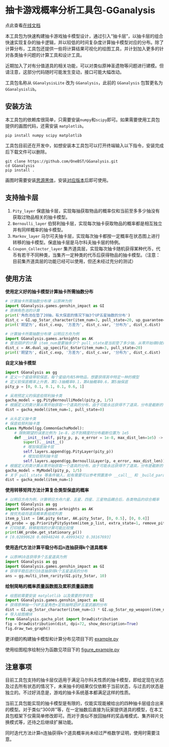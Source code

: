 # 抽卡游戏概率分析工具包-GGanalysis

点此查看[在线文档](https://onebst.github.io/GGanalysis/)

本工具包为快速构建抽卡游戏抽卡模型设计，通过引入“抽卡层”，以抽卡层的组合快速实现复杂的抽卡逻辑，并以较低的时间复杂度计算抽卡模型对应的分布。除了计算分布，工具包还提供一些将计算结果可视化的绘图工具，并计划加入更多的针对各类抽卡问题的计算工具和设计工具。

近期加入了对有分值道具的相关功能，可以对类似原神圣遗物等问题进行建模。但请注意，这部分代码随时可能发生变动，接口可能大幅改动。

工具包名称从 `GGanalysisLite` 改为 `GGanalysis`，此前的 `GGanalysis` 包暂更名为 `GGanalysislib`。

## 安装方法

本工具包的依赖库很简单，只需要安装`numpy`和`scipy`即可。如果需要使用工具包提供的画图代码，还需安装 `matplotlib`。

``` shell
pip install numpy scipy matplotlib
```

工具包目前还在开发中，如想安装本工具包可以打开终端输入以下指令，安装完成后下载文件可以删除。

```shell
git clone https://github.com/OneBST/GGanalysis.git
cd GGanalysis
pip install .
```

画图时需要安装[思源黑体](https://github.com/adobe-fonts/source-han-sans)，安装[对应版本](https://github.com/adobe-fonts/source-han-sans/releases/download/2.004R/SourceHanSansSC.zip)后即可使用。

## 支持抽卡层

1. `Pity_layer` 保底抽卡层，实现每抽获取物品的概率仅和当前至多多少抽没有获取过物品相关的抽卡模型。
2. `Bernoulli_layer` 伯努利抽卡层，实现每次抽卡获取物品的概率都是相互独立并有同样概率的抽卡模型。
3. `Markov_layer` 马尔可夫抽卡层，实现每次抽卡都按一定概率在状态图上进行转移的抽卡模型。保底抽卡层是马尔科夫抽卡层的特例。
3. `Coupon_Collector_layer` 集齐道具层，实现每次抽卡随机获得某种代币，代币有若干不同种类，当集齐一定种类的代币后获得物品的抽卡模型。（注意：目前集齐道具层的功能已经可以使用，但还未经过充分的测试）

## 使用方法


**使用定义好的抽卡模型计算抽卡所需抽数分布**

``` python
# 计算抽卡所需抽数分布律 以原神为例
import GGanalysis.games.genshin_impact as GI
# 原神角色池的计算
print('角色池在垫了20抽，有大保底的情况下抽3个UP五星抽数的分布')
dist_c = GI.up_5star_character(item_num=3, pull_state=20, up_guarantee=1)
print('期望为', dist_c.exp, '方差为', dist_c.var, '分布为', dist_c.dist)

# 计算抽卡所需抽数分布律 以明日方舟为例
import GGanalysis.games.arknights as AK
# 普池双UP的计算 item_num是要抽多少个 pull_state是当前垫了多少抽，从零开始填0就行
dist_c = AK.dual_up_specific_6star(item_num=3, pull_state=20)
print('期望为', dist_c.exp, '方差为', dist_c.var, '分布为', dist_c.dist)
```

**自定义抽卡模型**

``` python
import GGanalysis as gg
# 定义一个星级带软保底，每个星级内有5种物品，想要获得其中特定一种的模型
# 定义软保底概率上升表，第1-3抽概率0.1，第4抽概率0.6，第5抽保底
pity_p = [0, 0.1, 0.1, 0.1, 0.6, 1]

# 采用预定义的保底伯努利抽卡类
gacha_model = gg.PityBernoulliModel(pity_p, 1/5)
# 根据定义的类计算从零开始获取一个道具的分布，由于可能永远获得不了道具，分布是截断的
dist = gacha_model(item_num=1, pull_state=0)

# 从头定义抽卡类
# 保底伯努利抽卡类
class MyModel(gg.CommonGachaModel):
    # 限制期望的误差比例为 1e-8，达不到精度时分布截断位置为 1e5
    def __init__(self, pity_p, p, e_error = 1e-8, max_dist_len=1e5) -> None:
        super().__init__()
        # 增加保底抽卡层
        self.layers.append(gg.PityLayer(pity_p))
        # 增加伯努利抽卡层
        self.layers.append(gg.BernoulliLayer(p, e_error, max_dist_len))
# 根据定义的类计算从零开始获取一个道具的分布，由于可能永远获得不了道具，分布是截断的
gacha_model = MyModel(pity_p, 1/5)
# 关于 pull_state 等条件输入，如有需要可以参考预置类中 __call__ 和 _build_parameter_list 的写法
dist = gacha_model(item_num=1)
```

**使用转移矩阵方法计算复合类型保底的概率**

``` python
# 以明日方舟为例，计算明日方舟六星、五星、四星、三星物品耦合后，各类物品的综合概率
import GGanalysis as gg
import GGanalysis.games.arknights as AK
# 按优先级将道具概率表组成列表
item_p_list = [AK.pity_6star, AK.pity_5star, [0, 0.5], [0, 0.4]]
AK_probe = gg.PriorityPitySystem(item_p_list, extra_state=1, remove_pity=True)
# 打印结果，转移矩阵的计算可能比较慢
print(AK_probe.get_stationary_p())
# [0.02890628 0.08948246 0.49993432 0.38167693]
```

**使用迭代方法计算平稳分布后n连抽获得k个道具概率**

``` python
# 以原神10连获得多个五星道具为例
import GGanalysis as gg
import GGanalysis.games.genshin_impact as GI
# 获得平稳后进行10连抽获得k个五星道具的分布
ans = gg.multi_item_rarity(GI.pity_5star, 10)
```

**绘制简略的概率质量函数图及累积质量函数图**

``` python
# 绘图前需要安装 matplotlib 以及需要的字体包
import GGanalysis.games.genshin_impact as GI
# 获得原神抽一个UP五星角色+定轨抽特定UP五星武器的分布
dist = GI.up_5star_character(item_num=1) * GI.up_5star_ep_weapon(item_num=1)
# 导入绘图模块
from GGanalysis.gacha_plot import DrawDistribution
fig = DrawDistribution(dist, dpi=72, show_description=True)
fig.draw_two_graph()
```

更详细的构建抽卡模型和计算分布见项目下的 [example.py](https://github.com/OneBST/GGanalysisLite/blob/main/example.py)

使用绘图程序绘制分为函数见项目下的 [figure_example.py](https://github.com/OneBST/GGanalysisLite/blob/main/figure_example.py)

## 注意事项

目前工具包支持的抽卡层仅适用于满足马尔科夫性质的抽卡模型，即给定现在状态及过去所有状态的情况下，未来抽卡的结果仅仅依赖于当前状态，与过去的状态是独立的。不过好消息是，游戏的抽卡系统基本都满足这样的性质。

当前工具包能实现的抽卡模型是有限的，仅能实现能被给出的四种抽卡层组合出来的模型。对于类似“300井”等，在一定抽数后直接为玩家提供道具的模型，在本工具包框架下仅需简单修改即可。而对于类似不放回抽样的奖品堆模式、集齐碎片兑换模式等，还待之后继续扩展功能。

同时迭代方法计算n连抽获得k个道具概率尚未经过严格数学证明，使用时需要注意。